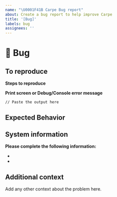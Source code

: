 ```yaml
---
name: "\U0001F41B Carpe Bug report"
about: Create a bug report to help improve Carpe
title: '[Bug]'
labels: bug
assignees: ''
---
```


# 🐛 Bug

<!-- A clear and concise description of what the bug is. -->

## To reproduce

**Steps to reproduce**

**Print screen or Debug/Console error message**

```
// Paste the output here
```

## Expected Behavior

<!-- A clear and concise description of what you expected to happen. -->

## System information

**Please complete the following information:**

- <!-- Carpe Version -->
- <!-- Computer OS -->

## Additional context

Add any other context about the problem here.

